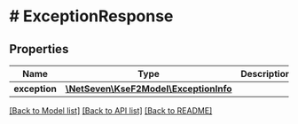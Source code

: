 # # ExceptionResponse

## Properties

Name | Type | Description | Notes
------------ | ------------- | ------------- | -------------
**exception** | [**\NetSeven\KseF2Model\ExceptionInfo**](ExceptionInfo.md) |  | [optional]

[[Back to Model list]](../../README.md#models) [[Back to API list]](../../README.md#endpoints) [[Back to README]](../../README.md)
